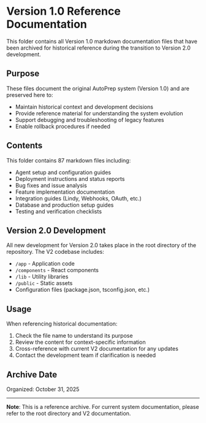 # Version 1.0 Reference Documentation

This folder contains all Version 1.0 markdown documentation files that have been archived for historical reference during the transition to Version 2.0 development.

## Purpose

These files document the original AutoPrep system (Version 1.0) and are preserved here to:
- Maintain historical context and development decisions
- Provide reference material for understanding the system evolution
- Support debugging and troubleshooting of legacy features
- Enable rollback procedures if needed

## Contents

This folder contains 87 markdown files including:
- Agent setup and configuration guides
- Deployment instructions and status reports
- Bug fixes and issue analysis
- Feature implementation documentation
- Integration guides (Lindy, Webhooks, OAuth, etc.)
- Database and production setup guides
- Testing and verification checklists

## Version 2.0 Development

All new development for Version 2.0 takes place in the root directory of the repository. The V2 codebase includes:
- `/app` - Application code
- `/components` - React components
- `/lib` - Utility libraries
- `/public` - Static assets
- Configuration files (package.json, tsconfig.json, etc.)

## Usage

When referencing historical documentation:
1. Check the file name to understand its purpose
2. Review the content for context-specific information
3. Cross-reference with current V2 documentation for any updates
4. Contact the development team if clarification is needed

## Archive Date

Organized: October 31, 2025

---

**Note**: This is a reference archive. For current system documentation, please refer to the root directory and V2 documentation.
